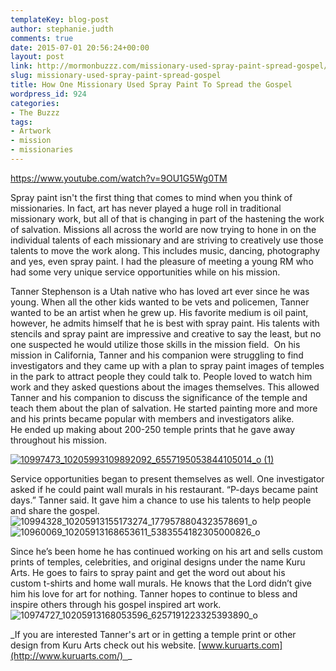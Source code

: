 ```yaml
---
templateKey: blog-post
author: stephanie.judth
comments: true
date: 2015-07-01 20:56:24+00:00
layout: post
link: http://mormonbuzzz.com/missionary-used-spray-paint-spread-gospel/
slug: missionary-used-spray-paint-spread-gospel
title: How One Missionary Used Spray Paint To Spread the Gospel
wordpress_id: 924
categories:
- The Buzzz
tags:
- Artwork
- mission
- missionaries
---
```


https://www.youtube.com/watch?v=9OU1G5Wg0TM

Spray paint isn't the first thing that comes to mind when you think of missionaries. In fact, art has never played a huge roll in traditional missionary work, but all of that is changing in part of the hastening the work of salvation. Missions all across the world are now trying to hone in on the individual talents of each missionary and are striving to creatively use those talents to move the work along. This includes music, dancing, photography and yes, even spray paint. I had the pleasure of meeting a young RM who had some very unique service opportunities while on his mission.

Tanner Stephenson is a Utah native who has loved art ever since he was young. When all the other kids wanted to be vets and policemen, Tanner wanted to be an artist when he grew up. His favorite medium is oil paint, however, he admits himself that he is best with spray paint. His talents with stencils and spray paint are impressive and creative to say the least, but no one suspected he would utilize those skills in the mission field.  On his mission in California, Tanner and his companion were struggling to find investigators and they came up with a plan to spray paint images of temples in the park to attract people they could talk to. People loved to watch him work and they asked questions about the images themselves. This allowed Tanner and his companion to discuss the significance of the temple and teach them about the plan of salvation. He started painting more and more and his prints became popular with members and investigators alike. He ended up making about 200-250 temple prints that he gave away throughout his mission.

[![10997473_10205993109892092_6557195053844105014_o (1)](http://mormonbuzzz.com/wp-content/uploads/2015/06/10997473_10205993109892092_6557195053844105014_o-1-221x300.jpg)](http://mormonbuzzz.com/wp-content/uploads/2015/06/10997473_10205993109892092_6557195053844105014_o-1.jpg)

Service opportunities began to present themselves as well. One investigator asked if he could paint wall murals in his restaurant. “P-days became paint days.” Tanner said. It gave him a chance to use his talents to help people and share the gospel.
![10994328_10205913155173274_1779578804323578691_o](/img/10994328_10205913155173274_1779578804323578691_o-300x203.jpg)
![10960069_10205913168653611_5383554182305000826_o](/img/10960069_10205913168653611_5383554182305000826_o-300x243.jpg)

Since he’s been home he has continued working on his art and sells custom prints of temples, celebrities, and original designs under the name Kuru Arts. He goes to fairs to spray paint and get the word out about his custom t-shirts and home wall murals. He knows that the Lord didn’t give him his love for art for nothing. Tanner hopes to continue to bless and inspire others through his gospel inspired art work.
![10974727_10205913168053596_6257191223325393890_o](/img/10974727_10205913168053596_6257191223325393890_o-300x201.jpg)

_If you are interested Tanner's art or in getting a temple print or other design from Kuru Arts check out his website. [www.kuruarts.com](http://www.kuruarts.com/)  _
